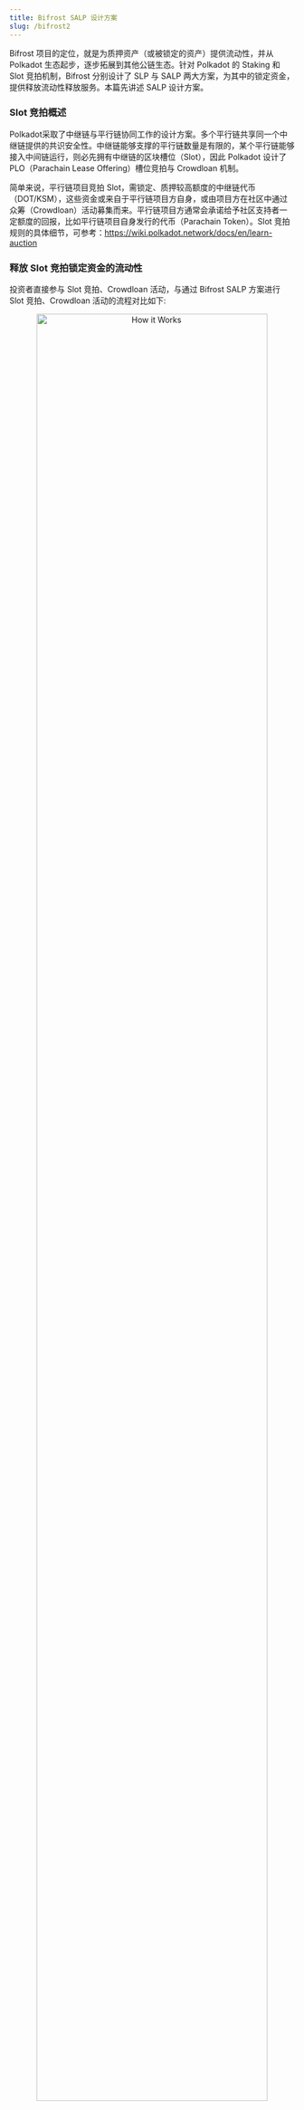 ```yaml
---
title: Bifrost SALP 设计方案
slug: /bifrost2
---
```


Bifrost 项目的定位，就是为质押资产（或被锁定的资产）提供流动性，并从 Polkadot 生态起步，逐步拓展到其他公链生态。针对 Polkadot 的 Staking 和 Slot 竞拍机制，Bifrost 分别设计了 SLP 与 SALP 两大方案，为其中的锁定资金，提供释放流动性释放服务。本篇先讲述 SALP 设计方案。

### Slot 竞拍概述
Polkadot采取了中继链与平行链协同工作的设计方案。多个平行链共享同一个中继链提供的共识安全性。中继链能够支撑的平行链数量是有限的，某个平行链能够接入中间链运行，则必先拥有中继链的区块槽位（Slot），因此 Polkadot 设计了 PLO（Parachain Lease Offering）槽位竞拍与 Crowdloan 机制。

简单来说，平行链项目竞拍 Slot，需锁定、质押较高额度的中继链代币（DOT/KSM），这些资金或来自于平行链项目方自身，或由项目方在社区中通过众筹（Crowdloan）活动募集而来。平行链项目方通常会承诺给予社区支持者一定额度的回报，比如平行链项目自身发行的代币（Parachain Token）。Slot 竞拍规则的具体细节，可参考：https://wiki.polkadot.network/docs/en/learn-auction

### 释放 Slot 竞拍锁定资金的流动性

投资者直接参与 Slot 竞拍、Crowdloan 活动，与通过 Bifrost SALP 方案进行 Slot 竞拍、Crowdloan 活动的流程对比如下:

<center> <img src="../picture/bifrost-salp-plo1.png" alt="How it Works" width = "90%" height = "90%" /> </center>

<center>原始的 SLOT 竞拍交互时序图</center>

<img src="../picture/bifrost-salp-plo2.png" alt="How it Works" />

<center>通过Bifrost 平台进行 SLOT 竞拍的交互时序图</center>
<br/>

从系统设计的顶层视图看，投资者用户通过 Bifrost 参与平行链项目的 PLO 众筹活动，Contribute 行为会分离解耦出两类 Token 资产：vsToken（vsDOT/vsKSM）与 vsBond。投资者贡献 x DOTs/KSMs，可获得 x vsDOTs/vsKSMs 与 x vsBond。

vsBond 代表具体的平行链及其竞拍成功的 Lease Period 。所以 vsBond 的全名为:vsBond + 平行 链名称 + Slot 租约到期日，比 如:vsBond-Bifrost-2022-06-01。vsBond 拥有两个主要属性:

- 1.平行链竞拍成功奖励: vsBond 可通过 XCMP 转移 到对应的平行链上，然后只需要识别持有 vsBond 的地址并发放奖励即可。

- 2.与 vsToken 结合可在平行链租期到期后进行 1:1 赎回。

所以可将 vsBond 看成是蕴含了 Contribution Reward 与 1:1 赎回权的特殊商品。vsBond 作为权 益凭证，并不需要高流动性交易，可通过一口价形 式挂单出售，因此 Bifrost 系统设计有挂单售卖 vsBond 的机制，类似于 NFT 买卖市场，无需创建流动性池。

### 两个交易池（Swap Pool）的设计

与 vsBond 不同，所有的 vsToken 都是同质的，vsToken 不与特定的平行链及 Slot 绑定。Bifrost 设计了两个兑换池子：1:1承兑池、Bancor池（1:x, x < 1）。具体的兑换规则如下：
- 1、用户同时持有 vsBond-ID 和 vsToken，且 vsBond-ID 所代表的 Slot 租约已到期，则可参与承兑池以1:1的价格兑换出 Token;
- 2、若用户只有 vsToken，则可参与 Bancor 池，以1:x（x < 1）的价格兑换出 Token（Bancor 池中存放有 Token 时，用户才可正常执行兑换功能）。
- 3、当Slot租约到期时，Relaychain 将返还 Token 到 Bifrost，系统会将所有的 Token 放入 1:1 承兑池，然后每天从 1:1 承兑池的余额中抽取 5% 放入 Bancor 池。
- 4、若系统丢失 vsBond 或者某些攻击者故意囤聚 vsBond 而不愿意卖出，vsToken 持有者仍然可以从 Bancor 池中兑换出 Token，而不用担心 vsToken 不能兑付的风险。
- 5、系统注入到 Bancor 池的资金，会以线性平滑的机制逐渐释放,而不是一次性全部释放，防止 vsToken 与 Token 兑换价格不合理地大幅度波动。相当于系统在用一部分 Token 持续购买用户持有的 vsToken。
- 6、只要在 Bancor 池中发生1:x（x < 1）的兑换行为，系统（Bifrost）必然会盈利，这部分利润将进入国库,用于社区发展或回购 BNC。


<img src="../picture/bifrost-salp-bancor1.png" alt="How it Works" />

<center>vsDOT/vsKSM 承兑交互时序图</center>

### 改造后的 Bancor 算法

<center> <img src="../picture/bifrost-salp-bancor2.png" alt="How it Works" width = "80%" height = "80%" /> </center>

<center>改造后的 Bancor 价格曲线</center>

未完，待续...
